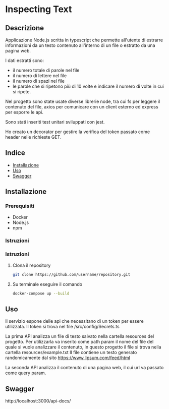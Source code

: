 # Inspecting Text

## Descrizione

Applicazione Node.js scritta in typescript che permette all'utente di estrarre informazioni da un testo contenuto all'interno di un file o estratto da una pagina web.

I dati estratti sono:
- il numero totale di parole nel file
- il numero di lettere nel file
- il numero di spazi nel file
- le parole che si ripetono più di 10 volte e indicare il numero di volte in cui si ripete.

Nel progetto sono state usate diverse librerie node, tra cui fs per leggere il contenuto del file, axios per comunicare con un client esterno ed express per esporre le api. 

Sono stati inseriti test unitari sviluppati con jest. 

Ho creato un decorator per gestire la verifica del token passato come header nelle richieste GET.


## Indice

- [Installazione](#installazione)
- [Uso](#uso)
- [Swagger](#swagger)

## Installazione


### Prerequisiti

- Docker
- Node.js
- npm

### Istruzioni

### Istruzioni

1. Clona il repository
   ```sh
   git clone https://github.com/username/repository.git
2. Su terminale eseguire il comando 
   ```sh
   docker-compose up --build
   ```

## Uso
Il servizio espone delle api che necessitano di un token per essere utilizzata. Il token si trova nel file /src/config/Secrets.ts

La prima API analizza un file di testo salvato nella cartella resources del progetto. Per utilizzarla va inserito come path param 
il nome del file del quale si vuole analizzare il contenuto, in questo progetto il file si trova nella cartella resources/example.txt
Il file contiene un testo generato randomicamente dal sito https://www.lipsum.com/feed/html

La seconda API analizza il contenuto di una pagina web, il cui url va passato come query param. 

## Swagger
http://localhost:3000/api-docs/

